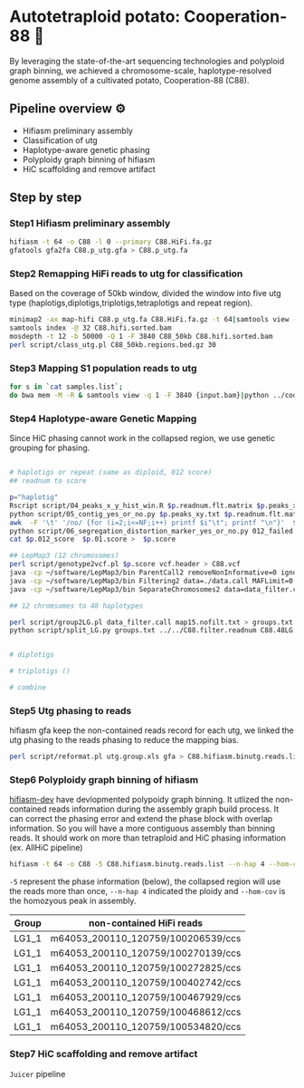 # Autotetraploid potato: Cooperation-88 🥔

By leveraging the state-of-the-art sequencing technologies and polyploid graph binning, we achieved a chromosome-scale, haplotype-resolved genome assembly of a cultivated potato, Cooperation-88 (C88).


## Pipeline overview ⚙️
- Hifiasm preliminary assembly
- Classification of utg
- Haplotype-aware genetic phasing
- Polyploidy graph binning of hifiasm
- HiC scaffolding and remove artifact

## Step by step

### Step1 Hifiasm preliminary assembly
```bash
hifiasm -t 64 -o C88 -l 0 --primary C88.HiFi.fa.gz
gfatools gfa2fa C88.p_utg.gfa > C88.p_utg.fa
```
### Step2 Remapping HiFi reads to utg for classification
Based on the coverage of 50kb window, divided the window into five utg type (haplotigs,diplotigs,triplotigs,tetraplotigs and repeat region).
```bash
minimap2 -ax map-hifi C88.p_utg.fa C88.HiFi.fa.gz -t 64|samtools view -@ 64 -Sb -|samtools sort -o C88.hifi.sorted.bam -@ 32 -
samtools index -@ 32 C88.hifi.sorted.bam
mosdepth -t 12 -b 50000 -Q 1 -F 3840 C88_50kb C88.hifi.sorted.bam
perl script/class_utg.pl C88_50kb.regions.bed.gz 30
```
### Step3 Mapping S1 population reads to utg
```bash
for s in `cat samples.list`;
do bwa mem -M -R & samtools view -q 1 -F 3840 {input.bam}|python ../code/04.Genetic_grouping/02_reads_num_window.py ref/C88_50kb.windows.id {output.readnum} 1
```


### Step4 Haplotype-aware Genetic Mapping
Since HiC phasing cannot work in the collapsed region, we use genetic grouping for phasing.
```bash

# haplotigs or repeat (same as diploid, 012 score)
## readnum to score

p="haplotig"
Rscript script/04_peaks_x_y_hist_win.R $p.readnum.flt.matrix $p.peaks_xy.txt
python script/05_contig_yes_or_no.py $p.peaks_xy.txt $p.readnum.flt.matrix  $p.012_score $p.012.yes_no
awk  -F '\t' '/no/ {for (i=2;i<=NF;i++) printf $i"\t"; printf "\n"}'  $p.012.yes_no > 012_failed.yesno
python script/06_segregation_distortion_marker_yes_or_no.py 012_failed.yesno $p.readnum.flt.matrix  $p.01.score  $p.01.score.yesno
cat $p.012_score  $p.01.score >  $p.score

## LepMap3 (12 chromosomes)
perl script/genotype2vcf.pl $p.score vcf.header > C88.vcf
java -cp ~/software/LepMap3/bin ParentCall2 removeNonInformative=0 ignoreParentOrder=1 vcfFile=C88.vcf data=ped.txt > data.call
java -cp ~/software/LepMap3/bin Filtering2 data=./data.call MAFLimit=0.05 missingLimit=0.4 dataTolerance=0.0000001 removeNonInformative=1 > data_filter.callq
java -cp ~/software/LepMap3/bin SeparateChromosomes2 data=data_filter.call sizeLimit=100 numThreads=64 lodLimit=15 distortionLod=1 >map15.nofilt.txt

## 12 chromsomes to 48 haplotypes

perl script/group2LG.pl data_filter.call map15.nofilt.txt > groups.txt
python script/split_LG.py groups.txt ../../C88.filter.readnum C88.48LG.out


# diplotigs

# triplotigs ()

# combine

```

### Step5 Utg phasing to reads
hifiasm gfa keep the non-contained reads record for each utg, we linked the utg phasing to the reads phasing to reduce the mapping bias.
```bash
perl script/reformat.pl utg.group.xls gfa > C88.hifiasm.binutg.reads.list
```

### Step6 Polyploidy graph binning of hifiasm
[hifiasm-dev](https://github.com/chhylp123/hifiasm/tree/hifiasm_dev_debug) have devlopmented polypoidy graph binning. It utlized the non-contained reads information during the assembly graph build process. It can correct the phasing error and extend the phase block with overlap information. So you will have a more contiguous assembly than binning reads. It should work on more than tetraploid and HiC phasing information (ex. AllHiC pipeline)

```bash
hifiasm -t 64 -o C88 -5 C88.hifiasm.binutg.reads.list --n-hap 4 --hom-cov 120 C88.HiFi.fa.gz
```
`-5` represent the phase information (below), the collapsed region will use the reads more than once, `--n-hap 4` indicated the ploidy and `--hom-cov` is the homozyous peak in assembly.

| Group | non-contained HiFi reads           |
|-------|------------------------------------|
| LG1_1 | m64053_200110_120759/100206539/ccs |
| LG1_1 | m64053_200110_120759/100270139/ccs |
| LG1_1 | m64053_200110_120759/100272825/ccs |
| LG1_1 | m64053_200110_120759/100402742/ccs |
| LG1_1 | m64053_200110_120759/100467929/ccs |
| LG1_1 | m64053_200110_120759/100468612/ccs |
| LG1_1 | m64053_200110_120759/100534820/ccs |

### Step7 HiC scaffolding and remove artifact

`Juicer` pipeline 



